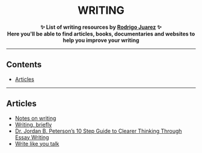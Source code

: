 <h1 align="center">
    WRITING
</h1>
<p align="center">
	<b>✨ List of writing resources by <a href="https://rodrigojuarez.xyz/">Rodrigo Juarez</a> ✨</b><br/>
	<b> Here you'll be able to find articles, books, documentaries and websites to help you improve your writing</b>
</p>

---

## Contents

- [Articles](#articles)

---

## Articles

- [Notes on writing](https://github.com/mnielsen/notes-on-writing/blob/master/notes_on_writing.md)
- [Writing, briefly](http://paulgraham.com/writing44.html)
- [Dr. Jordan B. Peterson’s 10 Step Guide to Clearer Thinking Through Essay Writing](https://medium.com/@immeasurablematt/dr-jordan-b-petersons-10-step-guide-to-clearer-thinking-through-essay-writing-1ab79a94937)
- [Write like you talk](http://paulgraham.com/talk.html)